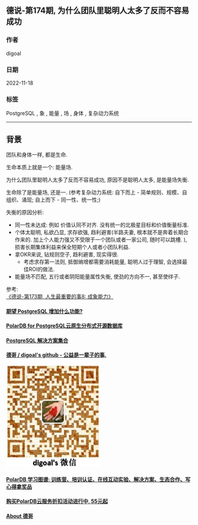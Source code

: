 ## 德说-第174期, 为什么团队里聪明人太多了反而不容易成功    
                              
### 作者                              
digoal                              
                              
### 日期                              
2022-11-18                           
                              
### 标签                              
PostgreSQL , 象 , 能量 , 场 , 身体 , 复杂动力系统          
                              
----                              
                              
## 背景   
团队和身体一样, 都是生命.   
  
生命本质上就是一个: 能量场.    
  
为什么团队里聪明人太多了反而不容易成功, 原因不是聪明人太多, 是能量场失衡.     
  
生命除了是能量场, 还是一. (参考复杂动力系统: 自下而上 - 简单规则、规模、自组织、涌现; 自上而下 - 同一性、统一性;)  
  
失衡的原因分析:   
- 同一性未达成: 例如 价值认同不对齐.  没有统一的北极星目标和价值衡量标准.    
- 个体太聪明, 私欲凸显, 求存欲强, 趋利避害(半路夫妻, 根本就不是奔着长期合作来的. 加上个人能力强又不受限于一个团队或者一家公司, 随时可以跳槽. ), 损害长期集体利益来保全短期个人或者小团队利益.     
- 拿OKR来说, 钻规则空子, 趋利避害, 现实得很.    
    - 考虑求存第一法则, 抵御熵增都需要消耗能量, 聪明人过于理智, 会选择最佳ROI的做法.  
- 能量场不匹配, 五行或者阴阳能量属性失衡, 使劲的方向不一, 甚至使绊子.      
  
  
参考:    
[《德说-第173期, 人生最重要的事8: 成象能力》](../202211/20221116_03.md)    
  
  
  
  
#### [期望 PostgreSQL 增加什么功能?](https://github.com/digoal/blog/issues/76 "269ac3d1c492e938c0191101c7238216")
  
  
#### [PolarDB for PostgreSQL云原生分布式开源数据库](https://github.com/ApsaraDB/PolarDB-for-PostgreSQL "57258f76c37864c6e6d23383d05714ea")
  
  
#### [PostgreSQL 解决方案集合](https://yq.aliyun.com/topic/118 "40cff096e9ed7122c512b35d8561d9c8")
  
  
#### [德哥 / digoal's github - 公益是一辈子的事.](https://github.com/digoal/blog/blob/master/README.md "22709685feb7cab07d30f30387f0a9ae")
  
  
![digoal's wechat](../pic/digoal_weixin.jpg "f7ad92eeba24523fd47a6e1a0e691b59")
  
  
#### [PolarDB 学习图谱: 训练营、培训认证、在线互动实验、解决方案、生态合作、写心得拿奖品](https://www.aliyun.com/database/openpolardb/activity "8642f60e04ed0c814bf9cb9677976bd4")
  
  
#### [购买PolarDB云服务折扣活动进行中, 55元起](https://www.aliyun.com/activity/new/polardb-yunparter?userCode=bsb3t4al "e0495c413bedacabb75ff1e880be465a")
  
  
#### [About 德哥](https://github.com/digoal/blog/blob/master/me/readme.md "a37735981e7704886ffd590565582dd0")
  
